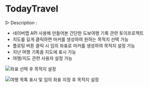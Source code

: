# TodayTravel
▷ Description :
  - 네이버맵 API 사용해 만들어본 간단한 도보여행 기록 관련 토이프로젝트
  - 지도를 길게 클릭하면 마커를 생성하여 원하는 목적지 선택 가능
  - 플로팅 버튼 클릭 시 임의 좌표로 마커를 생성하여 목적지 설정 가능
  - 지난 여행 기록을 지도에 표시 가능
  - 여행/지도 관련 사용자 설정 가능

![좌표 선택 후 목적지 설정](https://github.com/IIEPISODEII/TodayTravel/assets/60639734/b8f1934c-cf99-4da1-a782-ffebe4849ef0)

![여행 목록 표시 및 임의 좌표 지정 후 목적지 설정](https://github.com/IIEPISODEII/TodayTravel/assets/60639734/58381cd2-f2cd-447e-931f-c4daef43e41e)
